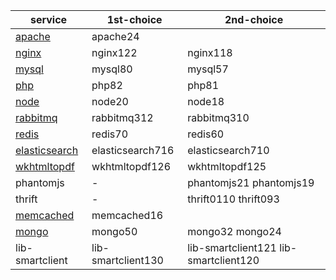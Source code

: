 | service | 1st\-choice | 2nd\-choice |
|---------|-------------|-------------|
| [apache](https://packages.debian.org/search?suite=all&section=all&arch=any&searchon=names&keywords=apache2) | apache24 | |
| [nginx](https://packages.debian.org/search?keywords=nginx&searchon=names&suite=all&section=all) | nginx122 | nginx118 |
| [mysql](https://en.wikipedia.org/wiki/MySQL#Release_history) | mysql80 | mysql57 |
| [php](https://www.php.net/supported-versions.php) | php82 | php81 |
| [node](https://nodejs.org/en/download/releases) | node20 | node18 |
| [rabbitmq](https://packages.debian.org/search?suite=all&section=all&arch=any&searchon=names&keywords=rabbitmq-server) | rabbitmq312 | rabbitmq310 |
| [redis](https://packages.debian.org/search?suite=all&section=all&arch=any&searchon=names&keywords=redis) | redis70 | redis60 |
| [elasticsearch](https://www.elastic.co/support/eol) | elasticsearch716 | elasticsearch710 |
| [wkhtmltopdf](https://packages.debian.org/search?suite=all&section=all&arch=any&searchon=names&keywords=wkhtmltopdf) | wkhtmltopdf126 | wkhtmltopdf125 | wkhtmltopdf126\-broken wkhtmltopdf125\-broken | wkhtmltopdf wkhtmltopdf\-broken |
| phantomjs | - | phantomjs21 phantomjs19 |
| thrift | - | thrift0110 thrift093 |
| [memcached](https://packages.debian.org/search?suite=all&section=all&arch=any&searchon=names&keywords=memcached) | memcached16 | |
| [mongo](https://www.mongodb.com/support-policy/lifecycles) | mongo50 | mongo32 mongo24 |
| lib\-smartclient | lib\-smartclient130 | lib\-smartclient121 lib\-smartclient120 |
